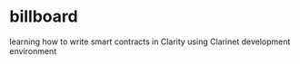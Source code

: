 # billboard
learning how to write smart contracts in Clarity using Clarinet development environment


